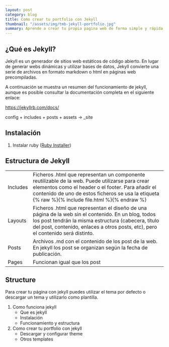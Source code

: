 ```yaml
---
layout: post
category: blog
title: Como crear tu portfolio con Jekyll
thumbnail: "/assets/img/tmb-jekyll-portfolio.jpg"
summary: Aprende a crear tu propia pagina web de forma simple y rápida utilizando Jekyll, un generador de sitios web estáticos de código abierto. 
---
```


## ¿Qué es Jekyll?

Jekyll es un generador de sitios web estáticos de código abierto. En lugar de generar webs dinámicas y utilizar bases de datos, Jekyll convierte una serie de archivos en formato markdown o html en páginas web precompiladas.

A continuación se muestra un resumen del funcionamiento de jekyll, aunque es posible consultar la documentación completa en el siguiente enlace:

https://jekyllrb.com/docs/

config + includes + posts + assets -> _site

## Instalación

1. Instalar ruby ([Ruby Installer](https://rubyinstaller.org/))

## Estructura de Jekyll

|     |     |
| --- | --- |
| Includes | Ficheros .html que representan un componente reutilizable de la web. Puede utilizarse para crear elementos como el header o el footer. Para añadir el contenido de uno de estos ficheros se usa la etiqueta {% raw %}{% include file.html %}{% endraw %} |
| Layouts | Ficheros .html que representan el diseño de una página de la web sin el contenido. En un blog, todos los post tendrán la misma estructura (cabecera, título del post, contenido, enlaces a otros posts, etc), pero el contenido será distinto. |
| Posts | Archivos .md con el contenido de los post de la web.  En jekyll los post se organizan según la fecha de publicación. |
| Pages | Funcionan igual que los post |

## Structure



Para crear tu página con jekyll puedes utilizar el tema por defecto o descargar un tema y utilizarlo como plantilla.

1. Como funciona jekyll
    - Que es jekyll
    - Instalación
    - Funcionamiento y estructura
2. Como crear tu portfolio con jekyll
    - Descargar y configurar theme
    - Otros templates
 
<!--more-->



